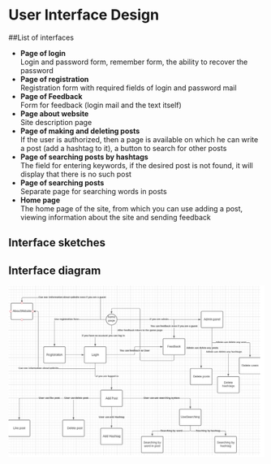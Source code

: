 # User Interface Design
##List of interfaces
- **Page of login**  
Login and password form, remember form, the ability to recover the password
- **Page of registration**  
Registration form with required fields of login and password mail
- **Page of Feedback**  
Form for feedback (login mail and the text itself)
- **Page about website**  
Site description page
- **Page of making and deleting posts**  
If the user is authorized, then a page is available on which he can write a post (add a hashtag to it), a button to search for other posts
- **Page of searching posts by hashtags**  
The field for entering keywords, if the desired post is not found, it will display that there is no such post
- **Page of searching posts**  
Separate page for searching words in posts
- **Home page**   
The home page of the site, from which you can use adding a post, viewing information about the site and sending feedback
## Interface sketches



## Interface diagram
![Alt Image](UI.png)  